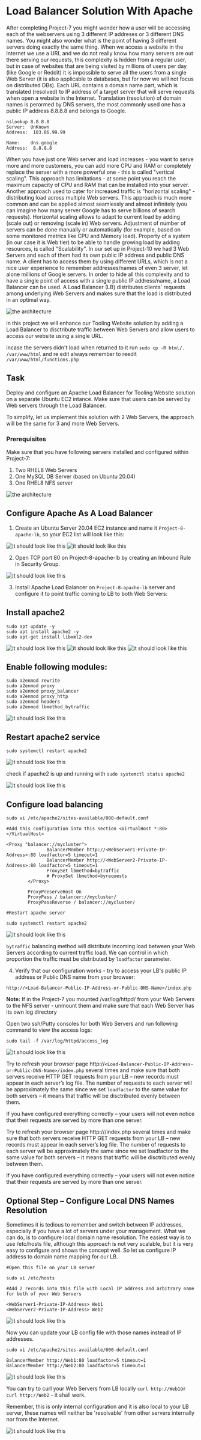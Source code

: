 # Load Balancer Solution With Apache

After completing Project-7 you might wonder how a user will be accessing each of the webservers using 3 different IP addreses or 3 different DNS names. You might also wonder what is the point of having 3 different servers doing exactly the same thing.
When we access a website in the Internet we use a URL and we do not really know how many servers are out there serving our requests, this complexity is hidden from a regular user, but in case of websites that are being visited by millions of users per day (like Google or Reddit) it is impossible to serve all the users from a single Web Server (it is also applicable to databases, but for now we will not focus on distributed DBs).
Each URL contains a domain name part, which is translated (resolved) to IP address of a target server that will serve requests when open a website in the Internet. Translation (resolution) of domain names is perormed by DNS servers, the most commonly used one has a public IP address 8.8.8.8 and belongs to Google.

```
nslookup 8.8.8.8
Server:  UnKnown
Address:  103.86.99.99

Name:    dns.google
Address:  8.8.8.8
```

When you have just one Web server and load increases - you want to serve more and more customers, you can add more CPU and RAM or completely replace the server with a more powerful one - this is called "vertical scaling". This approach has limitations - at some point you reach the maximum capacity of CPU and RAM that can be installed into your server.
Another approach used to cater for increased traffic is "horizontal scaling" - distributing load across multiple Web servers. This approach is much more common and can be applied almost seamlessly and almost infinitely (you can imagine how many server Google has to serve billions of search requests).
Horizontal scaling allows to adapt to current load by adding (scale out) or removing (scale in) Web servers. Adjustment of number of servers can be done manually or automatically (for example, based on some monitored metrics like CPU and Memory load).
Property of a system (in our case it is Web tier) to be able to handle growing load by adding resources, is called "Scalability".
In our set up in Project-10 we had 3 Web Servers and each of them had its own public IP address and public DNS name. A client has to access them by using different URLs, which is not a nice user experience to remember addresses/names of even 3 server, let alone millions of Google servers.
In order to hide all this complexity and to have a single point of access with a single public IP address/name, a Load Balancer can be used. A Load Balancer (LB) distributes clients' requests among underlying Web Servers and makes sure that the load is distributed in an optimal way.

![the architecture](./images/1.png)

in this project we will enhance our Tooling Website solution by adding a Load Balancer to disctribute traffic between Web Servers and allow users to access our website using a single URL.

incase the servers didn't load when returned to it run `sudo cp -R html/. /var/www/html` and  re edit always remember to reedit `/var/www/html/functions.php`

## Task

Deploy and configure an Apache Load Balancer for Tooling Website solution on a separate Ubuntu EC2 intance. Make sure that users can be served by Web servers through the Load Balancer.

To simplify, let us implement this solution with 2 Web Servers, the approach will be the same for 3 and more Web Servers.

### Prerequisites

Make sure that you have following servers installed and configured within Project-7:

1. Two RHEL8 Web Servers
2. One MySQL DB Server (based on Ubuntu 20.04)
3. One RHEL8 NFS server

![the architecture](./images/2.png)

## Configure Apache As A Load Balancer

1. Create an Ubuntu Server 20.04 EC2 instance and name it `Project-8-apache-lb`, so your EC2 list will look like this:

![it should look like this](./images/3.png)
![it should look like this](./images/4.png)

2. Open TCP port 80 on Project-8-apache-lb by creating an Inbound Rule in Security Group.

![it should look like this](./images/5.png)

3. Install Apache Load Balancer on `Project-8-apache-lb` server and configure it to point traffic coming to LB to both Web Servers:

## Install apache2

```
sudo apt update -y
sudo apt install apache2 -y
sudo apt-get install libxml2-dev
```
![it should look like this](./images/6.png)
![it should look like this](./images/7.png)
![it should look like this](./images/8.png)

## Enable following modules:

```
sudo a2enmod rewrite
sudo a2enmod proxy
sudo a2enmod proxy_balancer
sudo a2enmod proxy_http
sudo a2enmod headers
sudo a2enmod lbmethod_bytraffic
```

![it should look like this](./images/9.png)

## Restart apache2 service

`sudo systemctl restart apache2`

![it should look like this](./images/10.png)

check if apache2 is up and running with `sudo systemctl status apache2`

![it should look like this](./images/11.png)

## Configure load balancing

```
sudo vi /etc/apache2/sites-available/000-default.conf

#Add this configuration into this section <VirtualHost *:80>  </VirtualHost>

<Proxy "balancer://mycluster">
               BalancerMember http://<WebServer1-Private-IP-Address>:80 loadfactor=5 timeout=1
               BalancerMember http://<WebServer2-Private-IP-Address>:80 loadfactor=5 timeout=1
               ProxySet lbmethod=bytraffic
               # ProxySet lbmethod=byrequests
        </Proxy>

        ProxyPreserveHost On
        ProxyPass / balancer://mycluster/
        ProxyPassReverse / balancer://mycluster/

#Restart apache server

sudo systemctl restart apache2
```

![it should look like this](./images/12.png)

`bytraffic` balancing method will distribute incoming load between your Web Servers according to current traffic load. We can control in which proportion the traffic must be distributed by `loadfactor` parameter.

4. Verify that our configuration works - try to access your LB's public IP address or Public DNS name from your browser:

`http://<Load-Balancer-Public-IP-Address-or-Public-DNS-Name>/index.php
`

**Note:** If in the Project-7 you mounted /var/log/httpd/ from your Web Servers to the NFS server - unmount them and make sure that each Web Server has its own log directory

Open two ssh/Putty consoles for both Web Servers and run following command to view the access logs:

`sudo tail -f /var/log/httpd/access_log`

![it should look like this](./images/13.png)

Try to refresh your browser page http://`<Load-Balancer-Public-IP-Address-or-Public-DNS-Name>/index.php` several times and make sure that both servers receive HTTP GET requests from your LB – new records must appear in each server’s log file. The number of requests to each server will be approximately the same since we set `loadfactor` to the same value for both servers – it means that traffic will be disctributed evenly between them.

If you have configured everything correctly – your users will not even notice that their requests are served by more than one server.

Try to refresh your browser page http:///index.php several times and make sure that both servers receive HTTP GET requests from your LB – new records must appear in each server’s log file. The number of requests to each server will be approximately the same since we set loadfactor to the same value for both servers – it means that traffic will be disctributed evenly between them.

If you have configured everything correctly – your users will not even notice that their requests are served by more than one server.

## Optional Step – Configure Local DNS Names Resolution

Sometimes it is tedious to remember and switch between IP addresses, especially if you have a lot of servers under your management. What we can do, is to configure local domain name resolution. The easiest way is to use /etc/hosts file, although this approach is not very scalable, but it is very easy to configure and shows the concept well. So let us configure IP address to domain name mapping for our LB.

```
#Open this file on your LB server

sudo vi /etc/hosts

#Add 2 records into this file with Local IP address and arbitrary name for both of your Web Servers

<WebServer1-Private-IP-Address> Web1
<WebServer2-Private-IP-Address> Web2
```

![it should look like this](./images/15.png)

Now you can update your LB config file with those names instead of IP addresses.

```
sudo vi /etc/apache2/sites-available/000-default.conf

BalancerMember http://Web1:80 loadfactor=5 timeout=1
BalancerMember http://Web2:80 loadfactor=5 timeout=1
```

![it should look like this](./images/16.png)

You can try to curl your Web Servers from LB locally `curl http://Web1`or `curl http://Web2` - it shall work.

Remember, this is only internal configuration and it is also local to your LB server, these names will neither be 'resolvable' from other servers internally nor from the Internet.

![it should look like this](./images/17.png)